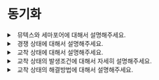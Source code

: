 # 동기화

<details>
<summary>&nbsp; 뮤텍스와 세마포어에 대해서 설명해주세요.</summary>

---

- 둘다 운영체제에서 동기화를 달성하기 위한 장치입니다.
- 뮤텍스는 하나의 자원에 대한 접근 제어를 달성할 수 있고,
- 세마포어는 다수의 자원에 대한 접근 제어를 달성할 수 있다는 차이가 있습니다.

---

</details>

<details>
<summary>&nbsp; 경쟁 상태에 대해서 설명해주세요.</summary>

---

- 둘 이상의 작업 흐름이 비동기적으로 동작하며 하나의 결과 상태를 보장할 수 없는 상황을 말합니다.

---

</details>


<details>
<summary>&nbsp; 교착 상태에 대해서 설명해주세요.</summary>

---

- 두 개 이상의 작업이 서로의 종료를 기다리고 있기 때문에 결과적으로 아무것도 완료하지 못하는 상황을 말합니다.
- 상호 배제, 점유 대기, 비선점, 순환 대기라는 4가지 조건을 모두 만족해야 발생합니다.

---

</details>

<details>
<summary>&nbsp; 교착 상태의 발생조건에 대해서 자세히 설명해주세요.</summary>

---

- 자원은 한번에 하나의 프로세스만 점유할 수 있다는 상호 배제 조건,
- 하나 이상의 자원을 점유하고 있으면서 다른 작업이 점유한 자원을 추가로 얻기 위해 대기하는 점유 대기 조건,
- 프로세스가 순환하는 모습으로 서로의 자원을 위해 대기하는 순환 대기 조건,
- 다른 작업이 점유한 자원을 도중에 강제로 빼앗을 수 없는 비선점 조건.
- 이 4가지 조건을 모두 성립하는 것이 교착 상태의 발생 조건입니다.

---

</details>

<details>
<summary>&nbsp; 교착 상태의 해결방법에 대해서 설명해주세요.</summary>

---

- 두가지 해결방법을 알고 있습니다.
- 교착 상태의 4가지 조건 중 하나 이상을 만족하지 않게 하는 방지가 있고,
- 교착 상태가 발생하는 것을 탐지하고 회복시키는 탐지와 회복이 있습니다.

---

</details>
